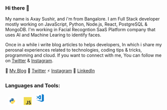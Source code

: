 ### Hi there 👋

My name is Axay Sushir, and i'm from Bangalore. I am Full Stack developer mostly working on JavaScript, Python, Node.js, React, PostgreSQL & MongoDB.
I'm working in Facial Recogntion SaaS Platform company that uses AI and Machine Learing to identify faces.

Once in a while i write blog articles to helps developers, In which i share my perosnal experiences related to technologies, coding tips & tricks, programming and cloud. If you want to connect with me, You can follow me on [Twitter](https://twitter.com/sushir_axay) & [Instagram](https://www.instagram.com/axay_sushir/).

🌱 [My Blog](https://axay.hashnode.dev)
🧿 [Twitter](https://twitter.com/sushir_axay)
⚡ [Instagram](https://www.instagram.com/axay_sushir/)
👯 [LinkedIn](https://www.linkedin.com/in/akshay-sushir-280324119/)

### Languages and Tools:
<p align="left">
<img src="https://raw.githubusercontent.com/github/explore/80688e429a7d4ef2fca1e82350fe8e3517d3494d/topics/python/python.png" alt="Python" height="25" style="vertical-align:top; margin:10px">
<img src="https://raw.githubusercontent.com/github/explore/80688e429a7d4ef2fca1e82350fe8e3517d3494d/topics/javascript/javascript.png" alt="Javascript" height="25" style="vertical-align:top; margin:10px">
<img src="https://raw.githubusercontent.com/github/explore/80688e429a7d4ef2fca1e82350fe8e3517d3494d/topics/visual-studio-code/visual-studio-code.png" alt="VS Code" height="25" style="vertical-align:top; margin:10px padding: 30px;">
</p>
<!--
**axaysushir/axaysushir** is a ✨ _special_ ✨ repository because its `README.md` (this file) appears on your GitHub profile.

Here are some ideas to get you started:

- 🔭 I’m currently working on ...
- 🌱 I’m currently learning ...
- 👯 I’m looking to collaborate on ...
- 🤔 I’m looking for help with ...
- 💬 Ask me about ...
- 📫 How to reach me: ...
- 😄 Pronouns: ...
- ⚡ Fun fact: ...
-->
